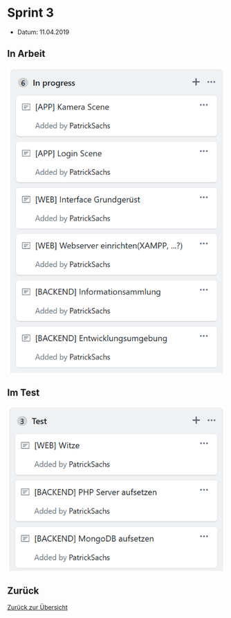 # Sprint 3

* Datum: 11.04.2019

## In Arbeit

![](./image003.png)

## Im Test

![](./image005.png)

## Zurück

[Zurück zur Übersicht](/)
